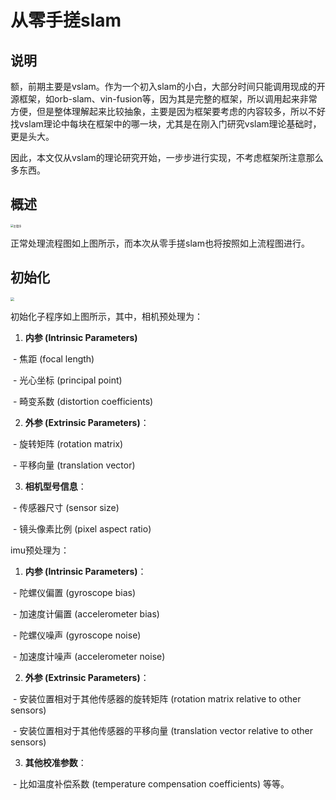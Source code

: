 # 从零手搓slam

## 说明

​	额，前期主要是vslam。作为一个初入slam的小白，大部分时间只能调用现成的开源框架，如orb-slam、vin-fusion等，因为其是完整的框架，所以调用起来非常方便，但是整体理解起来比较抽象，主要是因为框架要考虑的内容较多，所以不好找vslam理论中每块在框架中的哪一块，尤其是在刚入门研究vslam理论基础时，更是头大。

​	因此，本文仅从vslam的理论研究开始，一步步进行实现，不考虑框架所注意那么多东西。

## 概述

<img src="D:\postgraduate\长期事件\Github\visual-inertial-SLAM\image\主程序.png" alt="主程序" style="zoom:30%;" />

​	正常处理流程图如上图所示，而本次从零手搓slam也将按照如上流程图进行。

## 初始化

<img src="D:\postgraduate\长期事件\Github\visual-inertial-SLAM\image\初始化子程序.png" style="zoom:40%;" />

初始化子程序如上图所示，其中，相机预处理为：

1. **内参 (Intrinsic Parameters)**

​	   \- 焦距 (focal length) 

​	   - 光心坐标 (principal point)

​           - 畸变系数 (distortion coefficients)

2. **外参 (Extrinsic Parameters)**：

​	\- 旋转矩阵 (rotation matrix)

​	\- 平移向量 (translation vector)

3. **相机型号信息**：

​	\- 传感器尺寸 (sensor size)

​	\- 镜头像素比例 (pixel aspect ratio)

imu预处理为：

1. **内参 (Intrinsic Parameters)**：

​	\- 陀螺仪偏置 (gyroscope bias)

​	\- 加速度计偏置 (accelerometer bias)

​	\- 陀螺仪噪声 (gyroscope noise)

​	\- 加速度计噪声 (accelerometer noise)

2. **外参 (Extrinsic Parameters)**：

​	\- 安装位置相对于其他传感器的旋转矩阵 (rotation matrix relative to other sensors)

​	\- 安装位置相对于其他传感器的平移向量 (translation vector relative to other sensors)

3. **其他校准参数**：

​	\- 比如温度补偿系数 (temperature compensation coefficients) 等等。